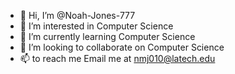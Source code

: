 - 👋 Hi, I’m @Noah-Jones-777
- 👀 I’m interested in Computer Science
- 🌱 I’m currently learning Computer Science
- 💞️ I’m looking to collaborate on Computer Science
- 📫 to reach me Email me at nmj010@latech.edu 

<!---
Noah-Jones-777/Noah-Jones-777 is a ✨ special ✨ repository because its `README.md` (this file) appears on your GitHub profile.
You can click the Preview link to take a look at your changes.
--->
